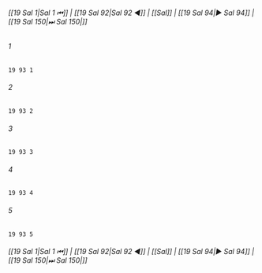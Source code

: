 
###### [[19 Sal 1|Sal 1 ⏮]] | [[19 Sal 92|Sal 92 ◀]] | [[Sal]] | [[19 Sal 94|▶ Sal 94]] | [[19 Sal 150|⏭ Sal 150|]]

###### 1
``` verse
19 93 1 
```
###### 2
``` verse
19 93 2 
```
###### 3
``` verse
19 93 3 
```
###### 4
``` verse
19 93 4 
```
###### 5
``` verse
19 93 5 
```

###### [[19 Sal 1|Sal 1 ⏮]] | [[19 Sal 92|Sal 92 ◀]] | [[Sal]] | [[19 Sal 94|▶ Sal 94]] | [[19 Sal 150|⏭ Sal 150|]]

